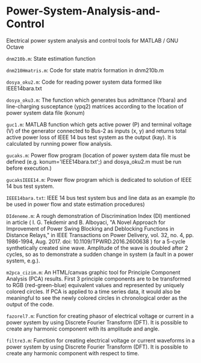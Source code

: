 # Power-System-Analysis-and-Control
Electrical power system analysis and control tools for MATLAB / GNU Octave

`dnm210b.m`: State estimation function

`dnm210Hmatris.m`: Code for state matrix formation in dnm210b.m

`dosya_oku2.m`: Code for reading power system data formed like IEEE14bara.txt

`dosya_oku3.m`: The function which generates bus admittance (Ybara) and line-charging susceptance (ypq2) matrices according to the location of power system data file (konum)

`guc1.m`: MATLAB function which gets active power (P) and terminal voltage (V) of the generator connected to Bus-2 as inputs (x, y) and returns total active power loss of IEEE 14 bus test system as the output (kay). It is calculated by running power flow analysis.

`gucaks.m`: Power flow program (location of power system data file must be defined (e.g. konum='IEEE14bara.txt';) and dosya_oku2.m must be run before execution.)

`gucaksIEEE14.m`: Power flow program which is dedicated to solution of IEEE 14 bus test system.

`IEEE14bara.txt`: IEEE 14 bus test system bus and line data as an example (to be used in power flow and state estimation procedures)

`DIdeneme.m`: A rough demonstration of Discrimination Index (DI) mentioned in article ( I. G. Tekdemir and B. Alboyaci, "A Novel Approach for Improvement of Power Swing Blocking and Deblocking Functions in Distance Relays," in IEEE Transactions on Power Delivery, vol. 32, no. 4, pp. 1986-1994, Aug. 2017. doi: 10.1109/TPWRD.2016.2600638 ) for a 5-cycle synthetically created sine wave. Amplitude of the wave is doubled after 2 cycles, so as to demonstrate a sudden change in system (a fault in a power system, e.g.).

`m2pca_cizim.m`: An HTML/canvas graphic tool for Principle Component Analysis (PCA) results. First 3 principle components are to be transformed to RGB (red-green-blue) equivalent values and represented by uniquely colored circles. If PCA is applied to a time series data, it would also be meaningful to see the newly colored circles in chronological order as the output of the code.

`fazorel7.m`: Function for creating phasor of electrical voltage or current in a power system by using Discrete Fourier Transform (DFT). It is possible to create any harmonic component with its amplitude and angle.

`filtre3.m`: Function for creating electrical voltage or current waveforms in a power system by using Discrete Fourier Transform (DFT). It is possible to create any harmonic component with respect to time.
